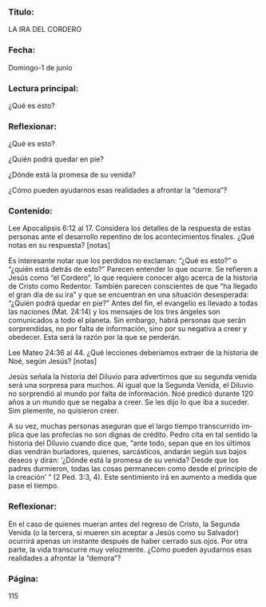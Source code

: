 ### Título:

LA IRA DEL CORDERO

### Fecha:

Domingo-1 de junio

### Lectura principal:

¿Qué es esto?

### Reflexionar:

¿Qué es esto?

¿Quién podrá quedar en pie?

¿Dónde está la promesa de su venida?

¿Cómo pueden ayudarnos esas realidades a afrontar la “demora”?

### Contenido:

Lee Apocalipsis 6:12 al 17. Considera los detalles de la respuesta de estas
personas ante el desarrollo repentino de los acontecimientos finales. ¿Qué
notas en su respuesta? [notas]

Es interesante notar que los perdidos no exclaman: “¿Qué es esto?” o “¿quién
está detrás de esto?” Parecen entender lo que ocurre. Se refieren a Jesús como
“el Cordero”, lo que requiere conocer algo acerca de la historia de Cristo como
Redentor. También parecen conscientes de que “ha llegado el gran día de su ira” y
que se encuentran en una situación desesperada: “¿Quién podrá quedar en pie?”
Antes del fin, el evangelio es llevado a todas las naciones (Mat. 24:14) y los
mensajes de los tres ángeles son comunicados a todo el planeta. Sin embargo,
habrá personas que serán sorprendidas, no por falta de información, sino por
su negativa a creer y obedecer. Esta será la razón por la que se perderán.

Lee Mateo 24:36 al 44. ¿Qué lecciones deberíamos extraer de la historia
de Noé, según Jesús? [notas]

Jesús señala la historia del Diluvio para advertirnos que su segunda venida
será una sorpresa para muchos. Al igual que la Segunda Venida, el Diluvio
no sorprendió al mundo por falta de información. Noé predicó durante 120
años a un mundo que se negaba a creer. Se les dijo lo que iba a suceder. Sim­
plemente, no quisieron creer.

A su vez, muchas personas aseguran que el largo tiempo transcurrido im­
plica que las profecías no son dignas de crédito. Pedro cita en tal sentido la
historia del Diluvio cuando dice que, “ante todo, sepan que en los últimos días
vendrán burladores, quienes, sarcásticos, andarán según sus bajos deseos y
dirán: ‘¿Dónde está la promesa de su venida? Desde que los padres durmieron,
todas las cosas permanecen como desde el principio de la creación’ ” (2 Ped.
3:3, 4). Este sentimiento irá en aumento a medida que pase el tiempo.

### Reflexionar:

En el caso de quienes mueran antes del regreso de Cristo, la Segunda Venida (o
la tercera, si mueren sin aceptar a Jesús como su Salvador) ocurrirá apenas un
instante después de haber cerrado sus ojos. Por otra parte, la vida transcurre muy
velozmente. ¿Cómo pueden ayudarnos esas realidades a afrontar la “demora”?

### Página:

115
